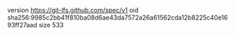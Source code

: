 version https://git-lfs.github.com/spec/v1
oid sha256:9985c2bb41f810ba08d6ae43da7572a26a61562cda12b8225c40e1693ff27aad
size 533
